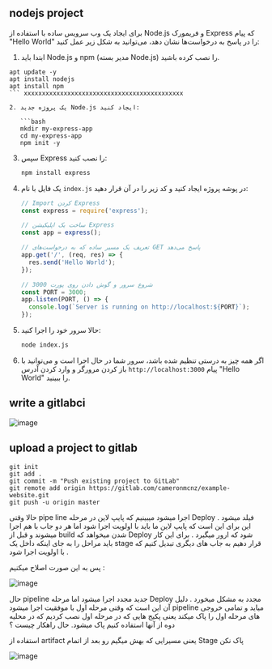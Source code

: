 ## nodejs project

برای ایجاد یک وب سرویس ساده با استفاده از Node.js و فریمورک Express که پیام "Hello World" را در پاسخ به درخواست‌ها نشان دهد، می‌توانید به شکل زیر عمل کنید:

1. ابتدا باید Node.js و npm (مدیر بسته Node.js) را نصب کرده باشید.


```
apt update -y
apt install nodejs
apt install npm
``` xxxxxxxxxxxxxxxxxxxxxxxxxxxxxxxxxxxxxxxxxxxx

2. یک پروژه جدید Node.js ایجاد کنید:

   ```bash
   mkdir my-express-app
   cd my-express-app
   npm init -y
   ```

3. سپس Express را نصب کنید:

   ```bash
   npm install express
   ```

4. یک فایل با نام `index.js` در پوشه پروژه ایجاد کنید و کد زیر را در آن قرار دهید:

   ```javascript
   // Import کردن Express
   const express = require('express');

   // ساخت یک اپلیکیشن Express
   const app = express();

   // تعریف یک مسیر ساده که به درخواست‌های GET پاسخ می‌دهد
   app.get('/', (req, res) => {
     res.send('Hello World');
   });

   // شروع سرور و گوش دادن روی پورت 3000
   const PORT = 3000;
   app.listen(PORT, () => {
     console.log(`Server is running on http://localhost:${PORT}`);
   });
   ```

5. حالا سرور خود را اجرا کنید:

   ```bash
   node index.js
   ```

6. اگر همه چیز به درستی تنظیم شده باشد، سرور شما در حال اجرا است و می‌توانید با باز کردن مرورگر و وارد کردن آدرس `http://localhost:3000` پیام "Hello World" را ببینید.


## write a gitlabci
![image](https://github.com/user-attachments/assets/156c5a9d-1c17-4652-994e-fb54cc6e6711)


## upload a project to gitlab
```
git init
git add .
git commit -m "Push existing project to GitLab"
git remote add origin https://gitlab.com/cameronmcnz/example-website.git
git push -u origin master
```


حالا وقتی pipe line اجرا میشود میبینیم که پایپ لاین در مرحله Deploy فیلد میشود .
این برای این است که پایپ لاین ما باید با اولویت اجرا شود اما هر دو جاب با هم اجرا میشوند و قبل از build شدن میخواهد که Deploy شود که ارور میگیرد .
برای این کار باید مراحل را به جای اینکه داخل یک stage قرار دهیم به جاب های دیگری تبدیل کنیم که با اولویت اجرا شود .

پس به این صورت اصلاح میکنیم :

![image](https://github.com/user-attachments/assets/5534c7bb-721e-42b9-9719-c826d05c396e)


حال pipeline جدید مجدد اجرا میشود اما مرحله Deploy مجدد به مشکل میخورد .
دلیل آن این است که وقتی مرحله اول با موفقیت اجرا میشود pipeline میاید و تمامی خروجی های مرحله اول را پاک میکند یعنی پکیج هایی که در مرحله اول نصب کردیم که در محلیه دوه از آنها استفاده کنیم پاک میشود.
حال راهکار چیست ؟

استفاده از artifact
یعنی مسیرایی که بهش میگیم رو بعد از اتمام Stage پاک نکن

![image](https://github.com/user-attachments/assets/ae326e66-3e5d-419c-986b-50fe466165f4)




